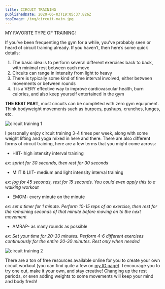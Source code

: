 ```yaml
---
title: CIRCUIT TRAINING
publishedDate: 2020-06-03T19:05:37.826Z
topImage: /img/circuit-main.jpg
---
```

MY FAVORITE TYPE OF TRAINING!

If you’ve been frequenting the gym for a while, you’ve probably seen or heard of circuit training already. If you haven’t, then here’s some quick details:

1. The basic idea is to perform several different exercises back to back, with minimal rest between each move
2. Circuits can range in intensity from light to heavy
3. There is typically some kind of time interval involved, either between movements or between rounds
4. It is a VERY effective way to improve cardiovascular health, burn calories, and also keep yourself entertained in the gym

**THE BEST PART**, most circuits can be completed with zero gym equipment. Think bodyweight movements such as burpees, pushups, crunches, lunges, etc.

![circuit training 1](/img/circuit-training1.jpg "fitness-circuit training 1")

I personally enjoy circuit training 3-4 times per week, along with some weight lifting and yoga mixed in here and there. There are also different forms of circuit training, here are a few terms that you might come across:

* HIIT- high intensity interval training

*ex: sprint for 30 seconds, then rest for 30 seconds*

* MIIT & LIIT- medium and light intensity interval training

*ex: jog for 45 seconds, rest for 15 seconds. You could even apply this to a walking workout*

* EMOM- every minute on the minute

*ex: set a timer for 1 minute. Perform 10-15 reps of an exercise, then rest for the remaining seconds of that minute before moving on to the next movement*

* AMRAP- as many rounds as possible

*ex: Set your time for 20-30 minutes. Perform 4-6 different exercises continuously for the entire 20-30 minutes. Rest only when needed*

![circuit training 2](/img/circuit2.jpg "fitness-circuit training 2")

There are a ton of free resources available online for you to create your own circuit workout (you can find quite a few on [my IG page](https://www.instagram.com/move.with.madeline/)). I encourage you to try one out, make it your own, and stay creative! Changing up the rest periods, or even adding weights to some movements will keep your mind and body fresh!